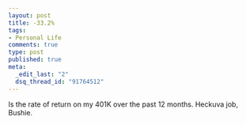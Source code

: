 ```yaml
--- 
layout: post
title: -33.2%
tags: 
- Personal Life
comments: true
type: post
published: true
meta: 
  _edit_last: "2"
  dsq_thread_id: "91764512"
---
```

Is the rate of return on my 401K over the past 12 months. Heckuva job, Bushie.
